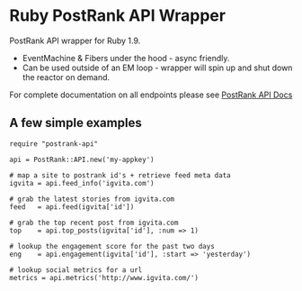 # Ruby PostRank API Wrapper

PostRank API wrapper for Ruby 1.9.

 * EventMachine & Fibers under the hood - async friendly.
 * Can be used outside of an EM loop - wrapper will spin up and shut down the reactor on demand.

For complete documentation on all endpoints please see [PostRank API Docs](http://apidocs.postrank.com)

## A few simple examples

    require "postrank-api"

    api = PostRank::API.new('my-appkey')

    # map a site to postrank id's + retrieve feed meta data
    igvita = api.feed_info('igvita.com')

    # grab the latest stories from igvita.com
    feed   = api.feed(igvita['id'])

    # grab the top recent post from igvita.com
    top    = api.top_posts(igvita['id'], :num => 1)

    # lookup the engagement score for the past two days
    eng    = api.engagement(igvita['id'], :start => 'yesterday')

    # lookup social metrics for a url
    metrics = api.metrics('http://www.igvita.com/')